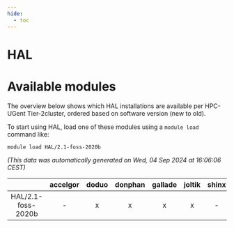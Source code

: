 ```yaml
---
hide:
  - toc
---
```


HAL
===

# Available modules


The overview below shows which HAL installations are available per HPC-UGent Tier-2cluster, ordered based on software version (new to old).

To start using HAL, load one of these modules using a `module load` command like:

```shell
module load HAL/2.1-foss-2020b
```

*(This data was automatically generated on Wed, 04 Sep 2024 at 16:06:06 CEST)*  

| |accelgor|doduo|donphan|gallade|joltik|shinx|skitty|
| :---: | :---: | :---: | :---: | :---: | :---: | :---: | :---: |
|HAL/2.1-foss-2020b|-|x|x|x|x|-|x|
